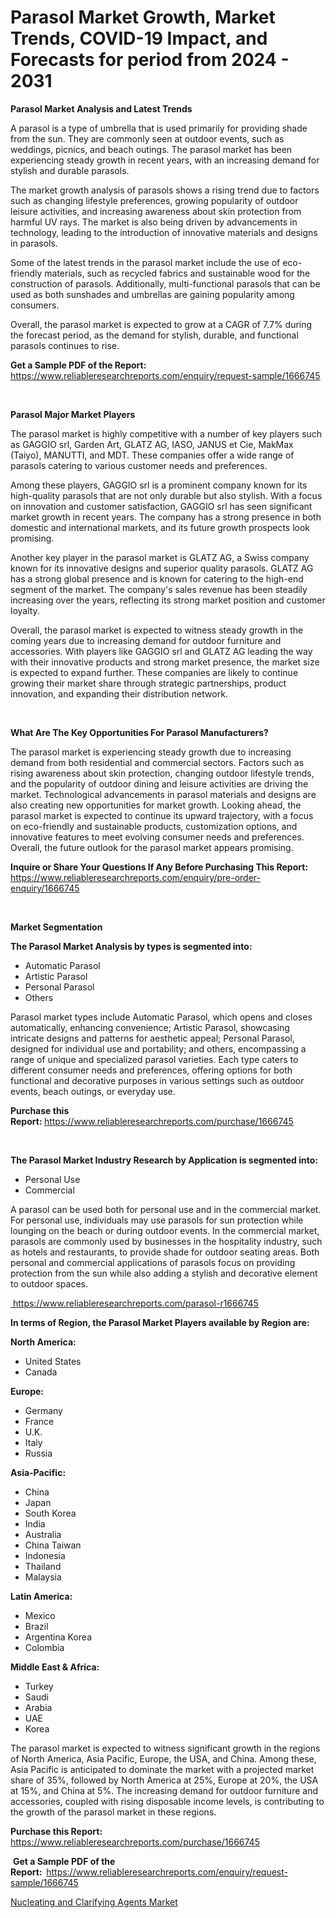 <p><h1>Parasol Market Growth, Market Trends, COVID-19 Impact, and Forecasts for period from 2024 - 2031</h1></p><p><strong>Parasol Market Analysis and Latest Trends</strong></p>
<p><p>A parasol is a type of umbrella that is used primarily for providing shade from the sun. They are commonly seen at outdoor events, such as weddings, picnics, and beach outings. The parasol market has been experiencing steady growth in recent years, with an increasing demand for stylish and durable parasols.</p><p>The market growth analysis of parasols shows a rising trend due to factors such as changing lifestyle preferences, growing popularity of outdoor leisure activities, and increasing awareness about skin protection from harmful UV rays. The market is also being driven by advancements in technology, leading to the introduction of innovative materials and designs in parasols.</p><p>Some of the latest trends in the parasol market include the use of eco-friendly materials, such as recycled fabrics and sustainable wood for the construction of parasols. Additionally, multi-functional parasols that can be used as both sunshades and umbrellas are gaining popularity among consumers.</p><p>Overall, the parasol market is expected to grow at a CAGR of 7.7% during the forecast period, as the demand for stylish, durable, and functional parasols continues to rise.</p></p>
<p><strong>Get a Sample PDF of the Report:&nbsp;</strong> <a href="https://www.reliableresearchreports.com/enquiry/request-sample/1666745">https://www.reliableresearchreports.com/enquiry/request-sample/1666745</a></p>
<p>&nbsp;</p>
<p><strong>Parasol Major Market Players</strong></p>
<p><p>The parasol market is highly competitive with a number of key players such as GAGGIO srl, Garden Art, GLATZ AG, IASO, JANUS et Cie, MakMax (Taiyo), MANUTTI, and MDT. These companies offer a wide range of parasols catering to various customer needs and preferences.</p><p>Among these players, GAGGIO srl is a prominent company known for its high-quality parasols that are not only durable but also stylish. With a focus on innovation and customer satisfaction, GAGGIO srl has seen significant market growth in recent years. The company has a strong presence in both domestic and international markets, and its future growth prospects look promising.</p><p>Another key player in the parasol market is GLATZ AG, a Swiss company known for its innovative designs and superior quality parasols. GLATZ AG has a strong global presence and is known for catering to the high-end segment of the market. The company's sales revenue has been steadily increasing over the years, reflecting its strong market position and customer loyalty.</p><p>Overall, the parasol market is expected to witness steady growth in the coming years due to increasing demand for outdoor furniture and accessories. With players like GAGGIO srl and GLATZ AG leading the way with their innovative products and strong market presence, the market size is expected to expand further. These companies are likely to continue growing their market share through strategic partnerships, product innovation, and expanding their distribution network.</p></p>
<p>&nbsp;</p>
<p><strong>What Are The Key Opportunities For Parasol Manufacturers?</strong></p>
<p><p>The parasol market is experiencing steady growth due to increasing demand from both residential and commercial sectors. Factors such as rising awareness about skin protection, changing outdoor lifestyle trends, and the popularity of outdoor dining and leisure activities are driving the market. Technological advancements in parasol materials and designs are also creating new opportunities for market growth. Looking ahead, the parasol market is expected to continue its upward trajectory, with a focus on eco-friendly and sustainable products, customization options, and innovative features to meet evolving consumer needs and preferences. Overall, the future outlook for the parasol market appears promising.</p></p>
<p><strong>Inquire or Share Your Questions If Any Before Purchasing This Report:</strong> <a href="https://www.reliableresearchreports.com/enquiry/pre-order-enquiry/1666745">https://www.reliableresearchreports.com/enquiry/pre-order-enquiry/1666745</a></p>
<p>&nbsp;</p>
<p><strong>Market Segmentation</strong></p>
<p><strong>The Parasol Market Analysis by types is segmented into:</strong></p>
<p><ul><li>Automatic Parasol</li><li>Artistic Parasol</li><li>Personal Parasol</li><li>Others</li></ul></p>
<p><p>Parasol market types include Automatic Parasol, which opens and closes automatically, enhancing convenience; Artistic Parasol, showcasing intricate designs and patterns for aesthetic appeal; Personal Parasol, designed for individual use and portability; and others, encompassing a range of unique and specialized parasol varieties. Each type caters to different consumer needs and preferences, offering options for both functional and decorative purposes in various settings such as outdoor events, beach outings, or everyday use.</p></p>
<p><strong>Purchase this Report:&nbsp;</strong><a href="https://www.reliableresearchreports.com/purchase/1666745">https://www.reliableresearchreports.com/purchase/1666745</a></p>
<p>&nbsp;</p>
<p><strong>The Parasol Market Industry Research by Application is segmented into:</strong></p>
<p><ul><li>Personal Use</li><li>Commercial</li></ul></p>
<p><p>A parasol can be used both for personal use and in the commercial market. For personal use, individuals may use parasols for sun protection while lounging on the beach or during outdoor events. In the commercial market, parasols are commonly used by businesses in the hospitality industry, such as hotels and restaurants, to provide shade for outdoor seating areas. Both personal and commercial applications of parasols focus on providing protection from the sun while also adding a stylish and decorative element to outdoor spaces.</p></p>
<p><a href="https://www.reliableresearchreports.com/parasol-r1666745">&nbsp;https://www.reliableresearchreports.com/parasol-r1666745</a></p>
<p><strong>In terms of Region, the Parasol Market Players available by Region are:</strong></p>
<p>
    <p> <strong> North America: </strong>
        <ul>
            <li>United States</li>
            <li>Canada</li>
        </ul>
        </p> 
    <p> <strong> Europe: </strong>
        <ul>
            <li>Germany</li>
            <li>France</li>
            <li>U.K.</li>
            <li>Italy</li>
            <li>Russia</li>
        </ul>
        </p> 
    <p> <strong> Asia-Pacific: </strong>
        <ul>
            <li>China</li>
            <li>Japan</li>
            <li>South Korea</li>
            <li>India</li>
            <li>Australia</li>
            <li>China Taiwan</li>
            <li>Indonesia</li>
            <li>Thailand</li>
            <li>Malaysia</li>
        </ul>
        </p> 
    <p> <strong> Latin America: </strong>
        <ul>
            <li>Mexico</li>
            <li>Brazil</li>
            <li>Argentina Korea</li>
            <li>Colombia</li>
        </ul>
        </p> 
    <p> <strong> Middle East & Africa: </strong>
        <ul>
            <li>Turkey</li>
            <li>Saudi</li>
            <li>Arabia</li>
            <li>UAE</li>
            <li>Korea</li>
        </ul>
    </p>
    </p>
<p><p>The parasol market is expected to witness significant growth in the regions of North America, Asia Pacific, Europe, the USA, and China. Among these, Asia Pacific is anticipated to dominate the market with a projected market share of 35%, followed by North America at 25%, Europe at 20%, the USA at 15%, and China at 5%. The increasing demand for outdoor furniture and accessories, coupled with rising disposable income levels, is contributing to the growth of the parasol market in these regions.</p></p>
<p><strong>Purchase this Report: </strong><a href="https://www.reliableresearchreports.com/purchase/1666745">https://www.reliableresearchreports.com/purchase/1666745</a></p>
<p>&nbsp;<strong>Get a Sample PDF of the Report:&nbsp;&nbsp;</strong><a href="https://www.reliableresearchreports.com/enquiry/request-sample/1666745">https://www.reliableresearchreports.com/enquiry/request-sample/1666745</a></p>
<p><strong></strong></p>
<p><p><a href="https://view.publitas.com/reportprime-1/nucleating-and-clarifying-agents-market-size-growth-and-industry-analysis-by-market-segmentation-and-regional-insights-and-forecast-to-2031/">Nucleating and Clarifying Agents Market</a></p></p>